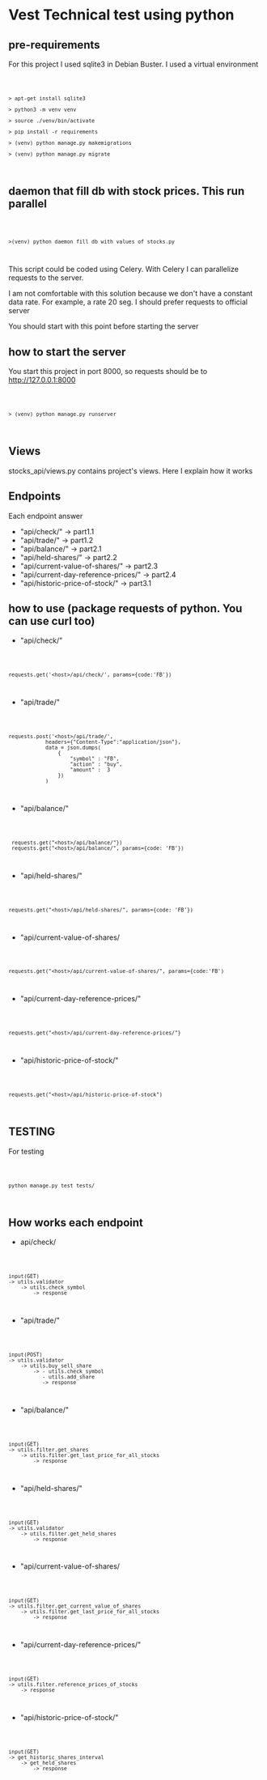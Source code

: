 # Vest Technical test using python

## pre-requirements

For this project I used sqlite3 in Debian Buster. I used a virtual
environment

<code>

    > apt-get install sqlite3

    > python3 -m venv venv

    > source ./venv/bin/activate

    > pip install -r requirements

    > (venv) python manage.py makemigrations

    > (venv) python manage.py migrate

</code>


## daemon that fill db with stock prices. This run parallel

<code>

    >(venv) python daemon_fill_db_with_values_of_stocks.py

</code>

This script could be coded using Celery. With Celery I can
parallelize requests to the server.

I am not comfortable with this solution because we don't have
a constant data rate. For example, a rate 20 seg.
I should prefer requests to official server

You should start with this point before starting the server

## how to start the server 

You start this project in port 8000, so requests should be to
http://127.0.0.1:8000

<code>

    > (venv) python manage.py runserver

</code>

## Views

stocks_api/views.py contains project's views. Here I explain
how it works


## Endpoints
Each endpoint answer

* "api/check/"  -> part1.1
* "api/trade/"  -> part1.2
* "api/balance/"  -> part2.1
* "api/held-shares/"  -> part2.2
* "api/current-value-of-shares/"  -> part2.3
* "api/current-day-reference-prices/"  -> part2.4
* "api/historic-price-of-stock/"  -> part3.1


## how to use (package requests of python. You can use curl too)

* "api/check/" 

<code>

    requests.get('<host>/api/check/', params={code:'FB'})

</code>

* "api/trade/"  

<code>

    requests.post('<host>/api/trade/',
                headers={"Content-Type":"application/json"},
                data = json.dumps(
                    {
                        "symbol" : "FB",
                        "action" : "buy",
                        "amount" :  3
                    })
                )

</code>

* "api/balance/" 

<code>

     requests.get("<host>/api/balance/"})
     requests.get("<host>/api/balance/", params={code: 'FB'})

</code>


* "api/held-shares/"

<code>

    requests.get("<host>/api/held-shares/", params={code: 'FB'})

</code>

* "api/current-value-of-shares/

<code>

    requests.get("<host>/api/current-value-of-shares/", params={code:'FB')

</code>

* "api/current-day-reference-prices/" 

<code>

    requests.get("<host>/api/current-day-reference-prices/"}

</code>


* "api/historic-price-of-stock/"

<code>
        
    requests.get("<host>/api/historic-price-of-stock")

</code>


## TESTING

For testing

<code>

    python manage.py test tests/

</code>

## How works each endpoint

* api/check/

<code>

    input(GET) 
    -> utils.validator 
        -> utils.check_symbol 
            -> response

</code>

* "api/trade/"  

<code>

    input(POST) 
    -> utils.validator 
        -> utils.buy_sell_share 
            -> - utils.check_symbol
               - utils.add_share
               -> response

</code>


* "api/balance/" 

<code>

    input(GET)
    -> utils.filter.get_shares
        -> utils.filter.get_last_price_for_all_stocks
            -> response
</code>


* "api/held-shares/"

<code>

    input(GET)
    -> utils.validator
        -> utils.filter.get_held_shares
            -> response

</code>

* "api/current-value-of-shares/

<code>

    input(GET)
    -> utils.filter.get_current_value_of_shares
        -> utils.filter.get_last_price_for_all_stocks
            -> response
        
</code>

* "api/current-day-reference-prices/" 

<code>

    input(GET)
    -> utils.filter.reference_prices_of_stocks
        -> response

</code>


* "api/historic-price-of-stock/"

<code>

    input(GET)
    -> get_historic_shares_interval
        -> get_held_shares
            -> response

</code>


